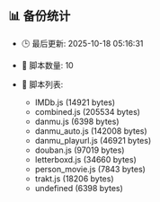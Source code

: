 ## 📊 备份统计

- 🕒 最后更新: 2025-10-18 05:16:31
- 📁 脚本数量: 10
- 📄 脚本列表:

  - IMDb.js (14921 bytes)
  - combined.js (205534 bytes)
  - danmu.js (6398 bytes)
  - danmu_auto.js (142008 bytes)
  - danmu_playurl.js (46921 bytes)
  - douban.js (97019 bytes)
  - letterboxd.js (34660 bytes)
  - person_movie.js (7843 bytes)
  - trakt.js (18206 bytes)
  - undefined (6398 bytes)
